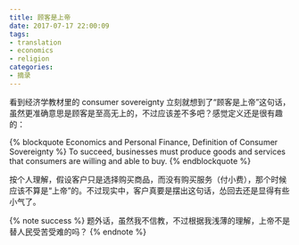 ```yaml
---
title: 顾客是上帝
date: 2017-07-17 22:00:09
tags:
- translation
- economics
- religion
categories:
- 摘录
---
```


看到经济学教材里的 consumer sovereignty 立刻就想到了“顾客是上帝”这句话，虽然更准确意思是顾客是至高无上的，不过应该差不多吧？感觉定义还是很有趣的：

{% blockquote Economics and Personal Finance, Definition of Consumer Sovereignty %}
To succeed, businesses must produce goods and services that consumers are willing and able to buy.
{% endblockquote %}

按个人理解，假设客户只是选择购买商品，而没有购买服务（付小费），那个时候应该不算是“上帝”的。不过现实中，客户真要是摆出这句话，怂回去还是显得有些小气了。

{% note success %}
题外话，虽然我不信教，不过根据我浅薄的理解，上帝不是替人民受苦受难的吗？
{% endnote %}
